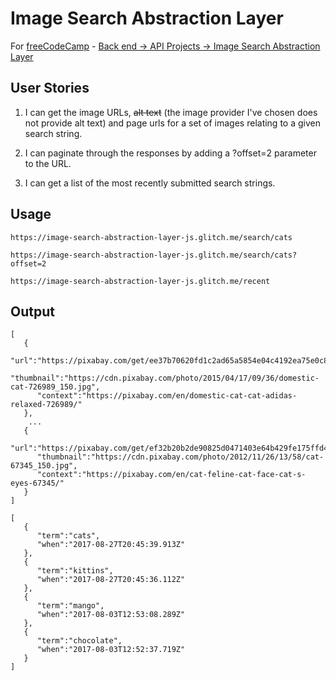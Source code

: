 # Image Search Abstraction Layer

For [freeCodeCamp](http://freecodecamp.com) - [Back end → API Projects → Image Search Abstraction Layer](https://www.freecodecamp.org/challenges/image-search-abstraction-layer)

## User Stories

1. I can get the image URLs, ~~alt text~~ (the image provider I've chosen does not provide alt text) and page urls for a set of images relating to a given search string.

2. I can paginate through the responses by adding a ?offset=2 parameter to the URL.

3. I can get a list of the most recently submitted search strings.

## Usage

```
https://image-search-abstraction-layer-js.glitch.me/search/cats
```

```
https://image-search-abstraction-layer-js.glitch.me/search/cats?offset=2
```

```
https://image-search-abstraction-layer-js.glitch.me/recent
```

## Output

```
[
   {
      "url":"https://pixabay.com/get/ee37b70620fd1c2ad65a5854e04c4192ea75e0c818b411429df6c77ea3ed_640.jpg",
      "thumbnail":"https://cdn.pixabay.com/photo/2015/04/17/09/36/domestic-cat-726989_150.jpg",
      "context":"https://pixabay.com/en/domestic-cat-cat-adidas-relaxed-726989/"
   },
    ...
   {
      "url":"https://pixabay.com/get/ef32b20b2de90825d0471403e64b429fe175ffd41cb1124993f6c67da7_640.jpg",
      "thumbnail":"https://cdn.pixabay.com/photo/2012/11/26/13/58/cat-67345_150.jpg",
      "context":"https://pixabay.com/en/cat-feline-cat-face-cat-s-eyes-67345/"
   }
]
```

```
[
   {
      "term":"cats",
      "when":"2017-08-27T20:45:39.913Z"
   },
   {
      "term":"kittins",
      "when":"2017-08-27T20:45:36.112Z"
   },
   {
      "term":"mango",
      "when":"2017-08-03T12:53:08.289Z"
   },
   {
      "term":"chocolate",
      "when":"2017-08-03T12:52:37.719Z"
   }
]
```